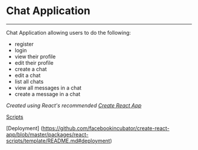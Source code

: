 # Chat Application
 ---

 Chat Application allowing users to do the following:

 * register
 * login
 * view their profile
 * edit their profile
 * create a chat
 * edit a chat
 * list all chats
 * view all messages in a chat
 * create a message in a chat

*Created using React's recommended [Create React App](https://github.com/facebookincubator/create-react-app)*

[Scripts](https://github.com/facebookincubator/create-react-app/blob/master/packages/react-scripts/template/README.md#available-scripts)

[Deployment] (https://github.com/facebookincubator/create-react-app/blob/master/packages/react-scripts/template/README.md#deployment)
